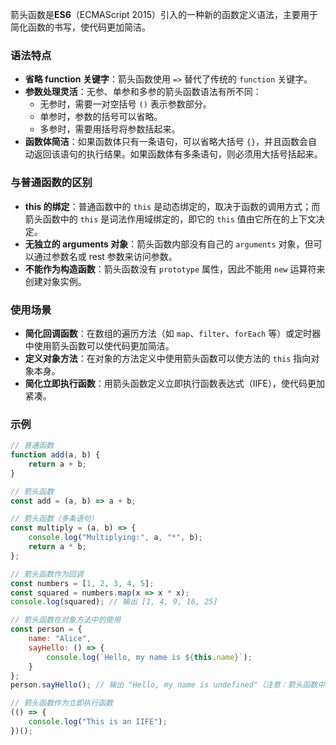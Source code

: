 箭头函数是**ES6**（ECMAScript 2015）引入的一种新的函数定义语法，主要用于简化函数的书写，使代码更加简洁。

### 语法特点
- **省略 function 关键字**：箭头函数使用 `=>` 替代了传统的 `function` 关键字。
- **参数处理灵活**：无参、单参和多参的箭头函数语法有所不同：
    - 无参时，需要一对空括号 `()` 表示参数部分。
    - 单参时，参数的括号可以省略。
    - 多参时，需要用括号将参数括起来。
- **函数体简洁**：如果函数体只有一条语句，可以省略大括号 `{}`，并且函数会自动返回该语句的执行结果。如果函数体有多条语句，则必须用大括号括起来。

### 与普通函数的区别
- **this 的绑定**：普通函数中的 `this` 是动态绑定的，取决于函数的调用方式；而箭头函数中的 `this` 是词法作用域绑定的，即它的 `this` 值由它所在的上下文决定。
- **无独立的 arguments 对象**：箭头函数内部没有自己的 `arguments` 对象，但可以通过参数名或 rest 参数来访问参数。
- **不能作为构造函数**：箭头函数没有 `prototype` 属性，因此不能用 `new` 运算符来创建对象实例。

### 使用场景
- **简化回调函数**：在数组的遍历方法（如 `map`、`filter`、`forEach` 等）或定时器中使用箭头函数可以使代码更加简洁。
- **定义对象方法**：在对象的方法定义中使用箭头函数可以使方法的 `this` 指向对象本身。
- **简化立即执行函数**：用箭头函数定义立即执行函数表达式（IIFE），使代码更加紧凑。

### 示例
```javascript
// 普通函数
function add(a, b) {
    return a + b;
}

// 箭头函数
const add = (a, b) => a + b;

// 箭头函数（多条语句）
const multiply = (a, b) => {
    console.log("Multiplying:", a, "*", b);
    return a * b;
};

// 箭头函数作为回调
const numbers = [1, 2, 3, 4, 5];
const squared = numbers.map(x => x * x);
console.log(squared); // 输出 [1, 4, 9, 16, 25]

// 箭头函数在对象方法中的使用
const person = {
    name: "Alice",
    sayHello: () => {
        console.log(`Hello, my name is ${this.name}`);
    }
};
person.sayHello(); // 输出 "Hello, my name is undefined"（注意：箭头函数中的 this 指向全局对象，而不是 person 对象）

// 箭头函数作为立即执行函数
(() => {
    console.log("This is an IIFE");
})();
```
